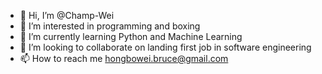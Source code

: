 - 👋 Hi, I’m @Champ-Wei
- 👀 I’m interested in programming and boxing
- 🌱 I’m currently learning Python and Machine Learning
- 💞️ I’m looking to collaborate on landing first job in software engineering
- 📫 How to reach me hongbowei.bruce@gmail.com

<!---
Champ-Wei/Champ-Wei is a ✨ special ✨ repository because its `README.md` (this file) appears on your GitHub profile.
You can click the Preview link to take a look at your changes.
--->
